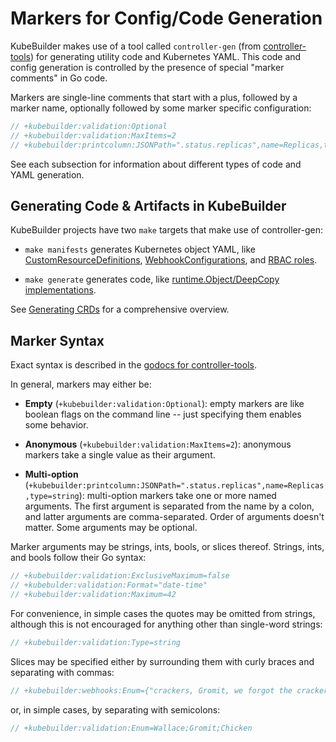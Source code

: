 # Markers for Config/Code Generation

KubeBuilder makes use of a tool called `controller-gen` (from
[controller-tools](https://godoc.org/sigs.k8s.io/controller-tools)) for
generating utility code and Kubernetes YAML.  This code and config
generation is controlled by the presence of special "marker comments" in
Go code.

Markers are single-line comments that start with a plus, followed by
a marker name, optionally followed by some marker specific configuration:

```go
// +kubebuilder:validation:Optional
// +kubebuilder:validation:MaxItems=2
// +kubebuilder:printcolumn:JSONPath=".status.replicas",name=Replicas,type=string
```

See each subsection for information about different types of code and YAML
generation.

## Generating Code & Artifacts in KubeBuilder

KubeBuilder projects have two `make` targets that make use of
controller-gen:

- `make manifests` generates Kubernetes object YAML, like
  [CustomResourceDefinitions](./markers/crd.md),
  [WebhookConfigurations](./markers/webhook.md), and [RBAC
  roles](./markers/rbac.md).

- `make generate` generates code, like [runtime.Object/DeepCopy
  implementations](./markers/object.md).

See [Generating CRDs](./generating-crd.md) for a comprehensive overview.

## Marker Syntax

Exact syntax is described in the [godocs for
controller-tools](https://godoc.org/sigs.k8s.io/controller-tools/pkg/markers).

In general, markers may either be: 

- **Empty** (`+kubebuilder:validation:Optional`): empty markers are like boolean flags on the command line
  -- just specifying them enables some behavior.

- **Anonymous** (`+kubebuilder:validation:MaxItems=2`): anonymous markers take
  a single value as their argument.

- **Multi-option**
  (`+kubebuilder:printcolumn:JSONPath=".status.replicas",name=Replicas,type=string`): multi-option
  markers take one or more named arguments.  The first argument is
  separated from the name by a colon, and latter arguments are
  comma-separated.  Order of arguments doesn't matter.  Some arguments may
  be optional.

Marker arguments may be strings, ints, bools, or slices thereof.  Strings,
ints, and bools follow their Go syntax:

```go
// +kubebuilder:validation:ExclusiveMaximum=false
// +kubebulder:validation:Format="date-time"
// +kubebuilder:validation:Maximum=42
```

For convenience, in simple cases the quotes may be omitted from strings,
although this is not encouraged for anything other than single-word
strings:

```go
// +kubebuilder:validation:Type=string
```

Slices may be specified either by surrounding them with curly braces and
separating with commas:

```go
// +kubebuilder:webhooks:Enum={"crackers, Gromit, we forgot the crackers!","not even wensleydale?"}
```

or, in simple cases, by separating with semicolons:

```go
// +kubebuilder:validation:Enum=Wallace;Gromit;Chicken
```
